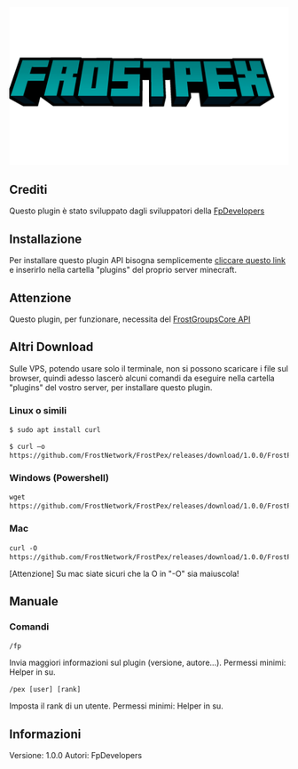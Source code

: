![FrostPex Logo](https://raw.githubusercontent.com/FrostNetwork/FrostPex/main/icon.png)

## Crediti
Questo plugin è stato sviluppato dagli sviluppatori della [FpDevelopers](https://github.com/FpDevelop)

## Installazione
Per installare questo plugin API bisogna semplicemente [cliccare questo link](https://github.com/FrostNetwork/FrostPex/releases) e inserirlo nella cartella "plugins" del proprio server minecraft.

## Attenzione
Questo plugin, per funzionare, necessita del [FrostGroupsCore API](https://github.com/FrostNetwork/FrostGroupsCore)

## Altri Download
Sulle VPS, potendo usare solo il terminale, non si possono scaricare i file sul browser, quindi adesso lascerò alcuni comandi da eseguire nella cartella "plugins" del vostro server, per installare questo plugin.

### Linux o simili
```console
$ sudo apt install curl
```

```console
$ curl –o https://github.com/FrostNetwork/FrostPex/releases/download/1.0.0/FrostPex.jar
```

### Windows (Powershell)
```console
wget https://github.com/FrostNetwork/FrostPex/releases/download/1.0.0/FrostPex.jar
```
### Mac
```console
curl -O https://github.com/FrostNetwork/FrostPex/releases/download/1.0.0/FrostPex.jar
```

[Attenzione] Su mac siate sicuri che la O in "-O" sia maiuscola!

## Manuale
### Comandi
```console
/fp
```
Invia maggiori informazioni sul plugin (versione, autore...).
Permessi minimi: Helper in su.

```console
/pex [user] [rank]
```
Imposta il rank di un utente.
Permessi minimi: Helper in su.

## Informazioni
Versione: 1.0.0
Autori: FpDevelopers
